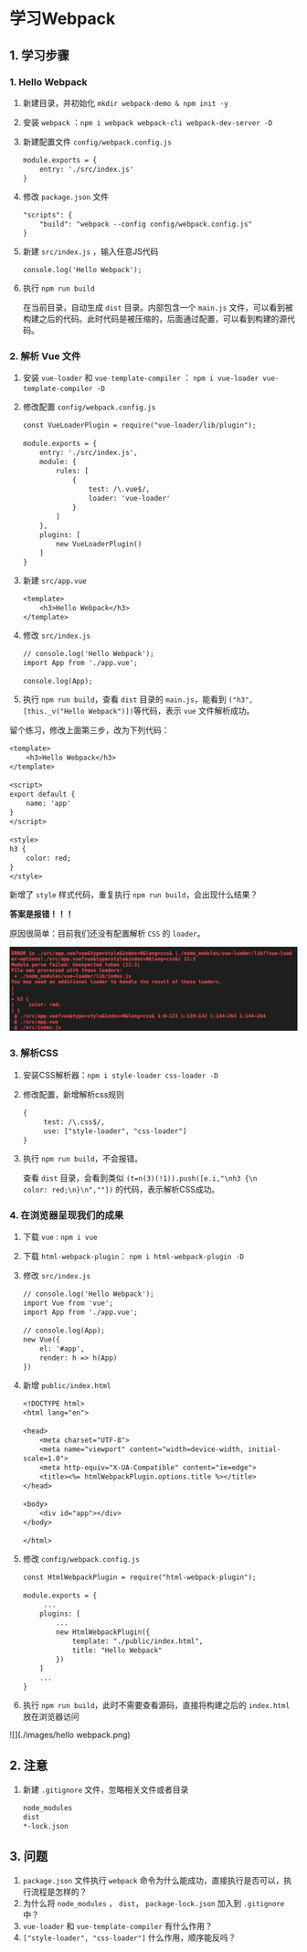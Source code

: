 # 学习Webpack

## 1. 学习步骤

### 1. Hello Webpack

1. 新建目录，并初始化 `mkdir webpack-demo & npm init -y`

2. 安装 `webpack` ：`npm i webpack webpack-cli webpack-dev-server -D`

3. 新建配置文件 `config/webpack.config.js`

    ```
    module.exports = {
        entry: './src/index.js'
    }
    ```

4. 修改 `package.json` 文件

    ```
    "scripts": {
        "build": "webpack --config config/webpack.config.js"
    }
    ```

5. 新建 `src/index.js` ，输入任意JS代码

    ```
    console.log('Hello Webpack');
    ```
    
6. 执行 `npm run build`

    在当前目录，自动生成 `dist` 目录。内部包含一个 `main.js` 文件，可以看到被构建之后的代码。此时代码是被压缩的，后面通过配置，可以看到构建的源代码。



### 2. 解析 Vue 文件

1. 安装 `vue-loader` 和 `vue-template-compiler` ： `npm i vue-loader vue-template-compiler -D`

2. 修改配置 `config/webpack.config.js`

   ```
   const VueLoaderPlugin = require("vue-loader/lib/plugin");
   
   module.exports = {
       entry: './src/index.js',
       module: {
           rules: [
               {
                   test: /\.vue$/,
                   loader: 'vue-loader'
               }
           ]
       },
       plugins: [
           new VueLoaderPlugin()
       ]
   }
   ```

3. 新建 `src/app.vue`

   ```
   <template>
       <h3>Hello Webpack</h3>
   </template>
   ```

4. 修改 `src/index.js`

   ```
   // console.log('Hello Webpack');
   import App from './app.vue';
   
   console.log(App);
   ```

5. 执行 `npm run build`，查看 `dist` 目录的 `main.js`，能看到 `("h3",[this._v("Hello Webpack")])`等代码，表示 `vue` 文件解析成功。



留个练习，修改上面第三步，改为下列代码：

```
<template>
    <h3>Hello Webpack</h3>
</template>

<script>
export default {
    name: 'app'
}
</script>

<style>
h3 {
    color: red;
}
</style>
```

新增了 `style` 样式代码，重复执行 `npm run build`，会出现什么结果？



**答案是报错！！！**

原因很简单：目前我们还没有配置解析 `CSS` 的 `loader`。

![](./images/css-loader.png)



### 3. 解析CSS

1. 安装CSS解析器：`npm i style-loader css-loader -D`

2. 修改配置，新增解析css规则

   ```
   {
   		test: /\.css$/,
   		use: ["style-loader", "css-loader"]
   }
   ```

3. 执行 `npm run build`，不会报错。

   查看 `dist` 目录，会看到类似 `(t=n(3)(!1)).push([e.i,"\nh3 {\n    color: red;\n}\n",""])` 的代码，表示解析CSS成功。



### 4. 在浏览器呈现我们的成果

1. 下载 `vue` : `npm i vue`

2. 下载 `html-webpack-plugin`： `npm i html-webpack-plugin -D`

3. 修改 `src/index.js`

   ```
   // console.log('Hello Webpack');
   import Vue from 'vue';
   import App from './app.vue';
   
   // console.log(App);
   new Vue({
       el: '#app',
       render: h => h(App)
   })
   ```

4. 新增 `public/index.html`

   ```
   <!DOCTYPE html>
   <html lang="en">
   
   <head>
       <meta charset="UTF-8">
       <meta name="viewport" content="width=device-width, initial-scale=1.0">
       <meta http-equiv="X-UA-Compatible" content="ie=edge">
       <title><%= htmlWebpackPlugin.options.title %></title>
   </head>
   
   <body>
       <div id="app"></div>
   </body>
   
   </html>
   ```

5. 修改 `config/webpack.config.js`

   ```
   const HtmlWebpackPlugin = require("html-webpack-plugin");
   
   module.exports = {
   		...
       plugins: [
           ...
           new HtmlWebpackPlugin({
               template: "./public/index.html",
               title: "Hello Webpack"
           })
       ]
       ...
   }
   ```

6. 执行 `npm run build`，此时不需要查看源码，直接将构建之后的 `index.html` 放在浏览器访问

![](./images/hello webpack.png)



## 2. 注意

1. 新建 `.gitignore` 文件，忽略相关文件或者目录

   ```
   node_modules
   dist
   *-lock.json
   ```
   



## 3. 问题

1. `package.json` 文件执行 `webpack` 命令为什么能成功，直接执行是否可以，执行流程是怎样的？
2. 为什么将 `node_modules` ， `dist`， `package-lock.json` 加入到 `.gitignore` 中？
3. `vue-loader` 和 `vue-template-compiler` 有什么作用？
4. `["style-loader", "css-loader"]` 什么作用，顺序能反吗？
